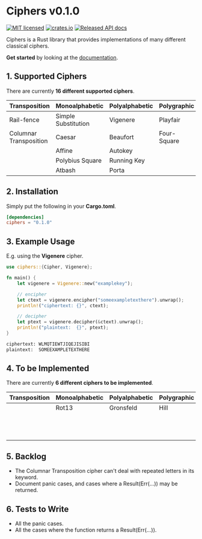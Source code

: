 # Ciphers v0.1.0

[![MIT licensed](https://img.shields.io/badge/license-MIT-blue.svg)](./LICENSE)
[![crates.io](https://meritbadge.herokuapp.com/ciphers)](https://crates.io/crates/ciphers)
[![Released API docs](https://docs.rs/ciphers/badge.svg)](https://docs.rs/ciphers)

Ciphers is a Rust library that provides implementations of many different
classical ciphers.

**Get started** by looking at the [documentation](https://docs.rs/ciphers).

## 1. Supported Ciphers
There are currently **16 different supported ciphers**.

| Transposition          | Monoalphabetic      | Polyalphabetic | Polygraphic | Other  |
| ---------------------- | ------------------- | -------------- | ----------- | ------ |
| Rail-fence             | Simple Substitution | Vigenere       | Playfair    | ADFGX  |
| Columnar Transposition | Caesar              | Beaufort       | Four-Square | ADFGVX |
|                        | Affine              | Autokey        |             |        |
|                        | Polybius Square     | Running Key    |             |        |
|                        | Atbash              | Porta          |             |        |

## 2. Installation
Simply put the following in your **Cargo.toml**.

```toml
[dependencies]
ciphers = "0.1.0"
```

## 3. Example Usage
E.g. using the **Vigenere** cipher.

```rust
use ciphers::{Cipher, Vigenere};

fn main() {
    let vigenere = Vigenere::new("examplekey");

    // encipher
    let ctext = vigenere.encipher("someexampletexthere").unwrap();
    println!("ciphertext: {}", ctext);

    // decipher
    let ptext = vigenere.decipher(&ctext).unwrap();
    println!("plaintext:  {}", ptext);
}
```

```sh
ciphertext: WLMQTIEWTJIQEJISIBI
plaintext:  SOMEEXAMPLETEXTHERE
```

## 4. To be Implemented
There are currently **6 different ciphers to be implemented**.

| Transposition | Monoalphabetic | Polyalphabetic | Polygraphic | Other                 |
| ------------- | -------------- | -------------- | ----------- | --------------------- |
|               | Rot13          | Gronsfeld      | Hill        | Bifid                 |
|               |                |                |             | Trifid                |
|               |                |                |             | Straddle Checkerboard |

## 5. Backlog
 * The Columnar Transposition cipher can't deal with repeated letters in its
   keyword.
 * Document panic cases, and cases where a Result(Err(...)) may be returned.

## 6. Tests to Write
 * All the panic cases.
 * All the cases where the function returns a Result(Err(...)).